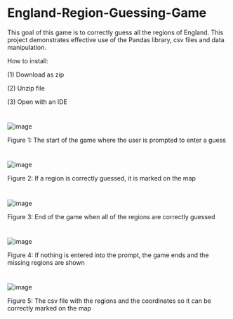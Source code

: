 # England-Region-Guessing-Game
This goal of this game is to correctly guess all the regions of England. This project demonstrates effective use of the Pandas library, csv files and data manipulation.

How to install:

(1) Download as zip

(2) Unzip file

(3) Open with an IDE
#
![image](https://user-images.githubusercontent.com/96390217/184439735-074e59e9-7241-4b71-9099-08fe7c1409cb.png)

Figure 1: The start of the game where the user is prompted to enter a guess
#
![image](https://user-images.githubusercontent.com/96390217/184440423-01d64fb0-5e52-4bb1-83bd-d3766e4a4e54.png)

Figure 2: If a region is correctly guessed, it is marked on the map
#
![image](https://user-images.githubusercontent.com/96390217/184440933-c9220c43-a281-422a-b7fb-db75af014351.png)

Figure 3: End of the game when all of the regions are correctly guessed
#
![image](https://user-images.githubusercontent.com/96390217/184508053-6309f349-851b-4fef-9df2-8e47810389a6.png)

Figure 4: If nothing is entered into the prompt, the game ends and the missing regions are shown
#
![image](https://user-images.githubusercontent.com/96390217/184441219-32ca0b71-e34f-410d-b6fe-6d93949649c4.png)

Figure 5: The csv file with the regions and the coordinates so it can be correctly marked on the map 




